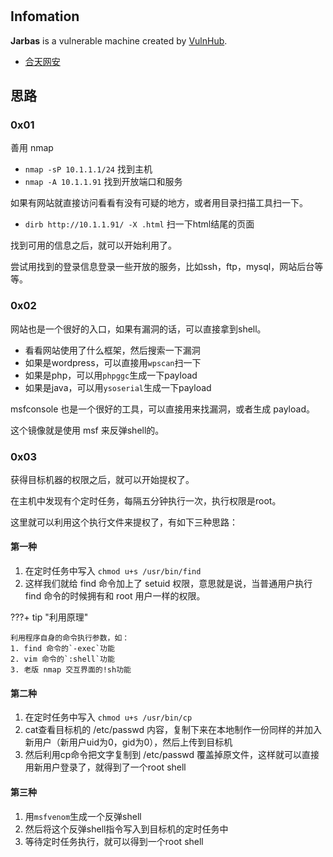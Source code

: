 # 

## Infomation

**Jarbas** is a vulnerable machine created by [VulnHub](https://www.vulnhub.com/entry/jarbas-1,232/). 

- [合天网安](https://www.hetianlab.com/expc.do?ce=b06710c4-ecd4-41ea-ab7b-c3602df06219)

## 思路

### 0x01

善用 nmap

- `nmap -sP 10.1.1.1/24` 找到主机
- `nmap -A 10.1.1.91` 找到开放端口和服务

如果有网站就直接访问看看有没有可疑的地方，或者用目录扫描工具扫一下。

- `dirb http://10.1.1.91/ -X .html` 扫一下html结尾的页面

找到可用的信息之后，就可以开始利用了。

尝试用找到的登录信息登录一些开放的服务，比如ssh，ftp，mysql，网站后台等等。

### 0x02

网站也是一个很好的入口，如果有漏洞的话，可以直接拿到shell。

- 看看网站使用了什么框架，然后搜索一下漏洞
- 如果是wordpress，可以直接用`wpscan`扫一下
- 如果是php，可以用`phpggc`生成一下payload
- 如果是java，可以用`ysoserial`生成一下payload

msfconsole 也是一个很好的工具，可以直接用来找漏洞，或者生成 payload。

这个镜像就是使用 msf 来反弹shell的。

### 0x03

获得目标机器的权限之后，就可以开始提权了。

在主机中发现有个定时任务，每隔五分钟执行一次，执行权限是root。

这里就可以利用这个执行文件来提权了，有如下三种思路：

#### 第一种

1. 在定时任务中写入 `chmod u+s /usr/bin/find` 
2. 这样我们就给 find 命令加上了 setuid 权限，意思就是说，当普通用户执行 find 命令的时候拥有和 root 用户一样的权限。

???+ tip "利用原理"

    利用程序自身的命令执行参数，如：
    1. find 命令的`-exec`功能
    2. vim 命令的`:shell`功能
    3. 老版 nmap 交互界面的!sh功能

#### 第二种

1. 在定时任务中写入 `chmod u+s /usr/bin/cp`
2. cat查看目标机的 /etc/passwd 内容，复制下来在本地制作一份同样的并加入新用户（新用户uid为0，gid为0），然后上传到目标机
3. 然后利用cp命令把文字复制到 /etc/passwd 覆盖掉原文件，这样就可以直接用新用户登录了，就得到了一个root shell

#### 第三种

1. 用`msfvenom`生成一个反弹shell
2. 然后将这个反弹shell指令写入到目标机的定时任务中
3. 等待定时任务执行，就可以得到一个root shell


